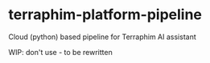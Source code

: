 # terraphim-platform-pipeline
Cloud (python) based pipeline for Terraphim AI assistant

WIP: don't use - to be rewritten
